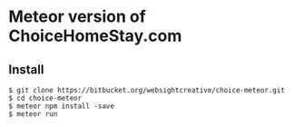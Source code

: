 # Meteor version of ChoiceHomeStay.com

## Install

```
$ git clone https://bitbucket.org/websightcreative/choice-meteor.git
$ cd choice-meteor
$ meteor npm install -save
$ meteor run
 ```